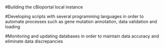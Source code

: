 #Building the cBioportal local instance

#Developing scripts with several programming languages in order to automate processes such as gene mutation annotation, data validation and loading

#Monitoring and updating databases in order to maintain data accuracy and eliminate data discrepancies
